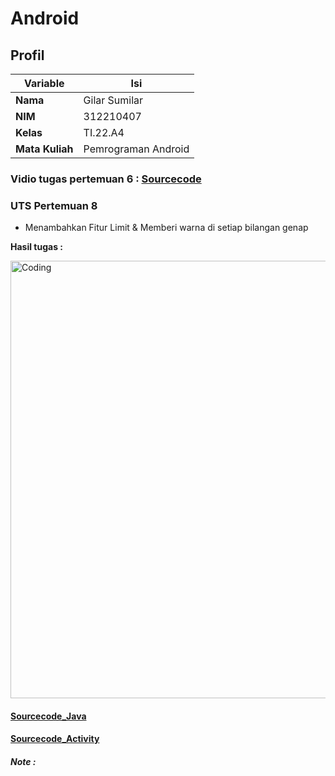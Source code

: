 # Android
## Profil
| Variable | Isi |
| -------- | --- |
| **Nama** | Gilar Sumilar |
| **NIM** | 312210407 |
| **Kelas** | TI.22.A4 |
| **Mata Kuliah** | Pemrograman Android |

### Vidio tugas pertemuan 6 : [Sourcecode](https://drive.google.com/drive/folders/1c6yRU-d1Xa0UIBP04TY-FIB7L1xEMNfp)

### UTS Pertemuan 8 
- Menambahkan Fitur Limit & Memberi warna di setiap bilangan genap

**Hasil tugas :**

<img alt="Coding" width="700" src="">

#### [Sourcecode_Java](https://github.com/GilarSumilar/Android/blob/main/app/src/main/java/com/hello/MainActivity.java)

#### [Sourcecode_Activity](https://github.com/GilarSumilar/Android/blob/main/app/src/main/res/layout/activity_popup.xml)

#### *Note :*





